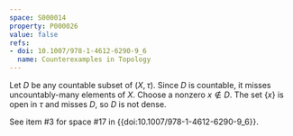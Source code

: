 ```yaml
---
space: S000014
property: P000026
value: false
refs:
- doi: 10.1007/978-1-4612-6290-9_6
  name: Counterexamples in Topology
---
```


Let $D$ be any countable subset of $(X,\tau)$. Since $D$ is countable, it misses uncountably-many elements of $X$. Choose a nonzero $x \notin D$. The set $\{x\}$ is open in $\tau$ and misses $D$, so $D$ is not dense.

See item #3 for space #17 in {{doi:10.1007/978-1-4612-6290-9_6}}.
